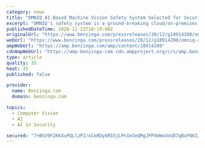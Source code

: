 ```yaml
---
category: news
title: "OMNIQ AI-Based Machine Vision Safety System Selected for Security and Protection of a Non-U.S. Government Leader"
excerpt: "OMNIQ's safety system is a ground-breaking cloud/on-premises-based security solution for Homeland Security, Safe City and Safe Campus applications that uses unique, patented AI-based computer vision technology and software to gather real-time data in order ..."
publishedDateTime: 2020-12-23T18:19:00Z
originalUrl: "https://www.benzinga.com/pressreleases/20/12/g18914280/omniq-ai-based-machine-vision-safety-system-selected-for-security-and-protection-of-a-non-u-s-gove"
webUrl: "https://www.benzinga.com/pressreleases/20/12/g18914280/omniq-ai-based-machine-vision-safety-system-selected-for-security-and-protection-of-a-non-u-s-gove"
ampWebUrl: "https://amp.benzinga.com/amp/content/18914280"
cdnAmpWebUrl: "https://amp-benzinga-com.cdn.ampproject.org/c/s/amp.benzinga.com/amp/content/18914280"
type: article
quality: 35
heat: 35
published: false

provider:
  name: Benzinga.com
  domain: benzinga.com

topics:
  - Computer Vision
  - AI
  - AI in Security

secured: "7+BSV9F2KKXuPQLlzPZ/oCkRDy6R55jLPn1m3eQMgJPPdmWvUoUD7qBoP06I/PjESH3V3+LnyAy3oaIccDYLcue49OOh2HW+sxhGUZE/EuvR8dVQHyjGMkbJtDMYbl/UDdKpubrhirvhW20PRhF4zKglvxRXwN73/bFgRTPPcabDWHQ/6A5g0HiqGTe98yKHKoINQDV0rtGu6vyRBYKqBPgRhVHde1Br9oHFBJunb5CW4NRs9BJZ693bgkOY+cQVEes9km/ywIJNJKkfYykCoY+jZOI/sflZ2lQyvhKy1kTSuXYdx9HKMUziVlkOMX5NHwcwujAnp+YHeNEUWj8XGf+TN82RWV+UjV/fI5JmwA8=;Gg6svjaCL1yDzrekXPgzaA=="
---
```


